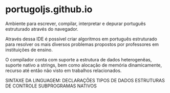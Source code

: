 # portugoljs.github.io
Ambiente para escrever, compilar, interpretar e depurar português estruturado através do navegador.

Através dessa IDE é possível criar algoritmos em português estruturado para resolver os mais diversos problemas propostos por professores em instituições de ensino.

O compilador conta com suporte a estrutura de dados heterogenêas, suporte nativo a strings, bem como alocação de memória dinamicamente, recurso até então não visto em trabalhos relacionados.

SINTAXE DA LINGUAGEM:
DECLARAÇÕES
TIPOS DE DADOS
ESTRUTURAS DE CONTROLE
SUBPROGRAMAS NATIVOS
